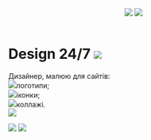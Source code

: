 <html>
    <body>
        <header>
            <img class="icons" src="/uploads/2020/12/painter-161318_1280_0_1606929818.png"/>
            <img src="/uploads/2020/12/watercolour-4116355_1280%201_0_1606929771.png">
        </header>
        <main>
            <h1>Design 24/7 <img class="icons" src="/uploads/2020/12/smiley-559124_1280_0_1606930190.png"/></h1>
            <p>Дизайнер, малюю для сайтів:<br/>
                <img class="marker" src="/uploads/2020/12/Group%201%20(1)_0_1606931792.png"/>логотипи;<br/>
                <img class="marker" src="/uploads/2020/12/Group%201%20(1)_0_1606931792.png"/>іконки;<br/>
                <img class="marker" src="/uploads/2020/12/Group%201%20(1)_0_1606931792.png"/>коллажі.<br/>
            <img src="/uploads/2020/12/splatter-303249_1280%201_0_1606930441.png"/></p>
        </main>
        <footer>
            <a href=""><img class="icons" src="/uploads/2020/12/instagram-3288419_1280%201_0_1606932144.png"/></a>
            <a href=""><img class="icons" src="/uploads/2020/12/Whats%20App_0_1606932493.png"/></a>
        </footer>
    </body>
</html>
